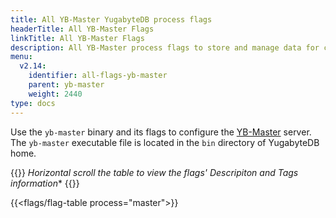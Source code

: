 ```yaml
---
title: All YB-Master YugabyteDB process flags
headerTitle: All YB-Master Flags
linkTitle: All YB-Master Flags
description: All YB-Master process flags to store and manage data for client applications.
menu:
  v2.14:
    identifier: all-flags-yb-master
    parent: yb-master
    weight: 2440
type: docs
---
```


Use the `yb-master` binary and its flags to configure the [YB-Master](../../../architecture/concepts/yb-master/) server. The `yb-master` executable file is located in the `bin` directory of YugabyteDB home.

{{<note>}} **Horizontal scroll the table to view the flags' Descripiton* and Tags information** {{</note>}}


{{<flags/flag-table process="master">}}
